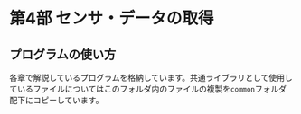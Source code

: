 # 第4部 センサ・データの取得

## プログラムの使い方

各章で解説しているプログラムを格納しています。共通ライブラリとして使用しているファイルについてはこのフォルダ内のファイルの複製を`common`フォルダ配下にコピーしています。